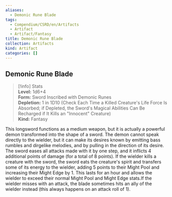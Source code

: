 ```yaml
---
aliases:
  - Demonic Rune Blade
tags:
  - Compendium/CSRD/en/Artifacts
  - Artifact
  - Artifact/Fantasy
title: Demonic Rune Blade
collection: Artifacts
kind: Artifact
categories: []
---
```

## Demonic Rune Blade  
>[!info] Stats  
> **Level:** 1d6+4  
> **Form:** Sword Inscribed with Demonic Runes  
> **Depletion:** 1 in 1D10 (Check Each Time a Killed Creature's Life Force Is Absorbed; if Depleted, the Sword's Magical Abilities Can Be Recharged if It Kills an "Innocent" Creature)  
> **Kind:** Fantasy
  
This longsword functions as a medium weapon, but it is actually a powerful demon transformed into the shape of a sword. The demon cannot speak directly to the wielder, but it can make its desires known by emitting bass rumbles and dirgelike melodies, and by pulling in the direction of its desire. The sword eases all attacks made with it by one step, and it inflicts 4 additional points of damage (for a total of 8 points). If the wielder kills a creature with the sword, the sword eats the creature's spirit and transfers some of its energy to the wielder, adding 5 points to their Might Pool and increasing their Might Edge by 1. This lasts for an hour and allows the wielder to exceed their normal Might Pool and Might Edge stats.If the wielder misses with an attack, the blade sometimes hits an ally of the wielder instead (this always happens on an attack roll of 1).